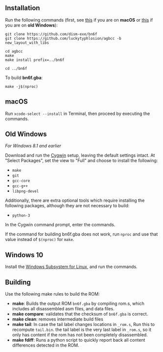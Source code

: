 ## Installation

Run the following commands (first, see [this](#macos) if you are on **macOS** or [this](#old-windows) if you are on **old Windows**):

	git clone https://github.com/dism-exe/bn6f
	git clone https://github.com/luckytyphlosion/agbcc -b new_layout_with_libs

	cd agbcc
	make
	make install prefix=../bn6f

	cd ../bn6f

To build **bn6f.gba**:

	make -j$(nproc)

## macOS

Run `xcode-select --install` in Terminal, then proceed by executing the commands.


## Old Windows

*For Windows 8.1 and earlier*

Download and run the [Cygwin](https://www.cygwin.com/install.html) setup, leaving the default settings intact. At "Select Packages", set the view to "Full" and choose to install the following:

- `make`
- `git`
- `gcc-core`
- `gcc-g++`
- `libpng-devel`

Additionally, there are extra optional tools which require installing the following packages, although they are not necessary to build:

- `python-3`

In the Cygwin command prompt, enter the commands.

If the command for building bn6f.gba does not work, run `nproc` and use that value instead of `$(nproc)` for `make`.


## Windows 10

Install the [Windows Subsystem for Linux](https://docs.microsoft.com/windows/wsl/install-win10), and run the commands.

## Building
Use the following make rules to build the ROM:
- **make**: Builds the output ROM `bn6f.gba` by compiling rom.s, which includes all disassembled asm files, and data files.
- **make compare**: validates that the checksum of `bn6f.gba` is correct.
- **make clean**: removes intermediate build files
- **make tail**: In case the tail label changes locations in `_rom.s`, Run this to recompute `tail.bin`. the tail label is the very last label in `_rom.s`, so it only has content if the rom has not been completely disassembled.
- **make fdiff**: Runs a python script to quickly report back all content differences detected in the ROM.

